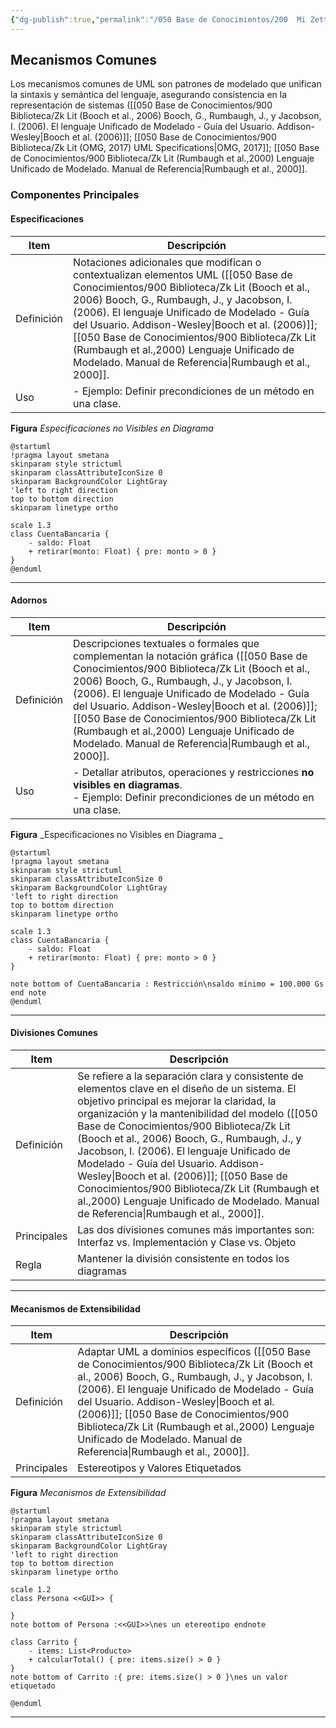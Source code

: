 ```yaml
---
{"dg-publish":true,"permalink":"/050 Base de Conocimientos/200  Mi Zettelkasten/100 Docencia/IS1/2025/Clase 08 Modelo Conceptual del UML - Elementos, Relaciones, Reglas y Mecanismos Comunes/Zk Modelo Conceptual del UML (Mecanismos Comunes)/","tags":["digitalGarden","reglas"]}
---
```


## Mecanismos Comunes

Los mecanismos comunes de UML son patrones de modelado que unifican la sintaxis y semántica del lenguaje, asegurando consistencia en la representación de sistemas ([[050 Base de Conocimientos/900 Biblioteca/Zk Lit (Booch et al., 2006) Booch, G., Rumbaugh, J., y Jacobson, I. (2006). El lenguaje Unificado de Modelado - Guía del Usuario. Addison-Wesley\|Booch et al. (2006)]]; [[050 Base de Conocimientos/900 Biblioteca/Zk Lit (OMG, 2017) UML Specifications\|OMG, 2017]]; [[050 Base de Conocimientos/900 Biblioteca/Zk Lit (Rumbaugh et al.,2000) Lenguaje Unificado de Modelado. Manual de Referencia\|Rumbaugh et al., 2000]].

### Componentes Principales

#### Especificaciones

| Item       | Descripción                                                                                                                                                                                                                                                                                                                                                    |
| ---------- | -------------------------------------------------------------------------------------------------------------------------------------------------------------------------------------------------------------------------------------------------------------------------------------------------------------------------------------------------------------- |
| Definición | Notaciones adicionales que modifican o contextualizan elementos UML ([[050 Base de Conocimientos/900 Biblioteca/Zk Lit (Booch et al., 2006) Booch, G., Rumbaugh, J., y Jacobson, I. (2006). El lenguaje Unificado de Modelado - Guía del Usuario. Addison-Wesley\|Booch et al. (2006)]]; [[050 Base de Conocimientos/900 Biblioteca/Zk Lit (Rumbaugh et al.,2000) Lenguaje Unificado de Modelado. Manual de Referencia\|Rumbaugh et al., 2000]]. |
| Uso        | - Ejemplo: Definir precondiciones de un método en una clase.                                                                                                                                                                                                                                                                                                   |

**Figura**
_Especificaciones no Visibles en Diagrama_
```plantuml
@startuml
!pragma layout smetana
skinparam style strictuml
skinparam classAttributeIconSize 0
skinparam BackgroundColor LightGray
'left to right direction
top to bottom direction
skinparam linetype ortho

scale 1.3
class CuentaBancaria { 
	- saldo: Float 
	+ retirar(monto: Float) { pre: monto > 0 }
}
@enduml
```

----
#### Adornos

| Item       | Descripción                                                                                                                                                                                                                                                                                                                                                        |
| ---------- | ------------------------------------------------------------------------------------------------------------------------------------------------------------------------------------------------------------------------------------------------------------------------------------------------------------------------------------------------------------------ |
| Definición | Descripciones textuales o formales que complementan la notación gráfica ([[050 Base de Conocimientos/900 Biblioteca/Zk Lit (Booch et al., 2006) Booch, G., Rumbaugh, J., y Jacobson, I. (2006). El lenguaje Unificado de Modelado - Guía del Usuario. Addison-Wesley\|Booch et al. (2006)]]; [[050 Base de Conocimientos/900 Biblioteca/Zk Lit (Rumbaugh et al.,2000) Lenguaje Unificado de Modelado. Manual de Referencia\|Rumbaugh et al., 2000]]. |
| Uso        | - Detallar atributos, operaciones y restricciones **no visibles en diagramas**.<br>- Ejemplo: Definir precondiciones de un método en una clase.                                                                                                                                                                                                                    |

**Figura**
_Especificaciones no Visibles en Diagrama _
```plantuml
@startuml
!pragma layout smetana
skinparam style strictuml
skinparam classAttributeIconSize 0
skinparam BackgroundColor LightGray
'left to right direction
top to bottom direction
skinparam linetype ortho

scale 1.3
class CuentaBancaria { 
	- saldo: Float 
	+ retirar(monto: Float) { pre: monto > 0 }
}

note bottom of CuentaBancaria : Restricción\nsaldo mínimo = 100.000 Gs end note
@enduml
```

----

#### Divisiones Comunes

| Item        | Descripción                                                                                                                                                                                                                                                                                                                                                                                                                                                                           |
| ----------- | ------------------------------------------------------------------------------------------------------------------------------------------------------------------------------------------------------------------------------------------------------------------------------------------------------------------------------------------------------------------------------------------------------------------------------------------------------------------------------------- |
| Definición  | Se refiere a la separación clara y consistente de elementos clave en el diseño de un sistema. El objetivo principal es mejorar la claridad, la organización y la mantenibilidad del modelo ([[050 Base de Conocimientos/900 Biblioteca/Zk Lit (Booch et al., 2006) Booch, G., Rumbaugh, J., y Jacobson, I. (2006). El lenguaje Unificado de Modelado - Guía del Usuario. Addison-Wesley\|Booch et al. (2006)]]; [[050 Base de Conocimientos/900 Biblioteca/Zk Lit (Rumbaugh et al.,2000) Lenguaje Unificado de Modelado. Manual de Referencia\|Rumbaugh et al., 2000]]. |
| Principales | Las dos divisiones comunes más importantes son: Interfaz vs. Implementación y Clase vs. Objeto                                                                                                                                                                                                                                                                                                                                                                                        |
| Regla       | Mantener la división consistente en todos los diagramas                                                                                                                                                                                                                                                                                                                                                                                                                               |

----
#### Mecanismos de Extensibilidad

| Item        | Descripción                                                                                                                                                                                                                                                                                                                   |
| ----------- | ----------------------------------------------------------------------------------------------------------------------------------------------------------------------------------------------------------------------------------------------------------------------------------------------------------------------------- |
| Definición  | Adaptar UML a dominios específicos ([[050 Base de Conocimientos/900 Biblioteca/Zk Lit (Booch et al., 2006) Booch, G., Rumbaugh, J., y Jacobson, I. (2006). El lenguaje Unificado de Modelado - Guía del Usuario. Addison-Wesley\|Booch et al. (2006)]]; [[050 Base de Conocimientos/900 Biblioteca/Zk Lit (Rumbaugh et al.,2000) Lenguaje Unificado de Modelado. Manual de Referencia\|Rumbaugh et al., 2000]]. |
| Principales | Estereotipos y Valores Etiquetados                                                                                                                                                                                                                                                                                            |
**Figura**
_Mecanismos de Extensibilidad_
```plantuml
@startuml
!pragma layout smetana
skinparam style strictuml
skinparam classAttributeIconSize 0
skinparam BackgroundColor LightGray
'left to right direction
top to bottom direction
skinparam linetype ortho

scale 1.2
class Persona <<GUI>> {
 
}
note bottom of Persona :<<GUI>>\nes un etereotipo endnote

class Carrito {
	- items: List<Producto> 
	+ calcularTotal() { pre: items.size() > 0 } 
}
note bottom of Carrito :{ pre: items.size() > 0 }\nes un valor etiquetado

@enduml
```

----
